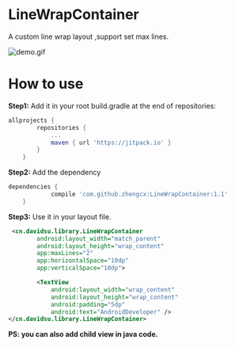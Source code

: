 # LineWrapContainer
A custom line wrap layout ,support set max lines.

![demo.gif](https://github.com/zhengcx/LineWrapContainer/blob/master/linewrapcontainer.gif)

# How to use

**Step1:** Add it in your root build.gradle at the end of repositories:
```gradle
allprojects {
		repositories {
			...
			maven { url 'https://jitpack.io' }
		}
	}
```

**Step2:** Add the dependency
```gradle
dependencies {
	        compile 'com.github.zhengcx:LineWrapContainer:1.1'
	}
```
**Step3:** Use it in your layout file.

```xml
 <cn.davidsu.library.LineWrapContainer
        android:layout_width="match_parent"
        android:layout_height="wrap_content"
        app:maxLines="2"
        app:horizontalSpace="10dp"
        app:verticalSpace="10dp">

        <TextView
            android:layout_width="wrap_content"
            android:layout_height="wrap_content"
            android:padding="5dp"
            android:text="AndroidDeveloper" />
</cn.davidsu.library.LineWrapContainer>
```

**PS: you can also add child view in java code.**
